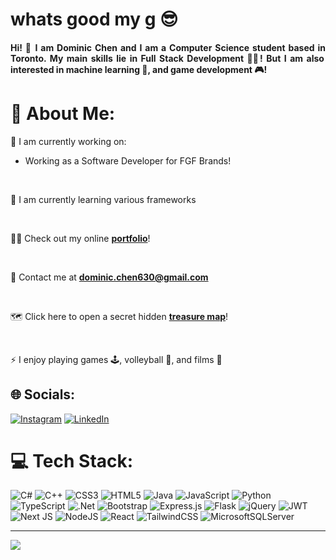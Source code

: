 <h1 align="left">whats good my g 😎</h1>
<h4 align="justify">Hi! 👋 I am Dominic Chen and I am a Computer Science student based in Toronto. My main skills lie in Full Stack Development 👨‍💻! But I am also interested in machine learning 🤖, and game development 🎮!</h4>

# 💫 About Me:
🔭 I am currently working on:
  - Working as a Software Developer for FGF Brands!

<br>

🌱 I am currently learning various frameworks

<br>

👨‍💻 Check out my online [**portfolio**](https://chen-dominic.github.io/)!

<br>

📧 Contact me at **dominic.chen630@gmail.com**

<br>

🗺️ Click here to open a secret hidden [**treasure map**](https://chen-dominic.github.io/img/Dominic-Chen-Resume.pdf)!

<br>

⚡ I enjoy playing games 🕹️, volleyball 🏐, and films 🎥

## 🌐 Socials:
[![Instagram](https://img.shields.io/badge/Instagram-%23E4405F.svg?logo=Instagram&logoColor=white)](https://instagram.com/dominicchen_) [![LinkedIn](https://img.shields.io/badge/LinkedIn-%230077B5.svg?logo=linkedin&logoColor=white)](https://linkedin.com/in/dominicchen1) 

# 💻 Tech Stack:
![C#](https://img.shields.io/badge/c%23-%23239120.svg?style=for-the-badge&logo=csharp&logoColor=white) ![C++](https://img.shields.io/badge/c++-%2300599C.svg?style=for-the-badge&logo=c%2B%2B&logoColor=white) ![CSS3](https://img.shields.io/badge/css3-%231572B6.svg?style=for-the-badge&logo=css3&logoColor=white) ![HTML5](https://img.shields.io/badge/html5-%23E34F26.svg?style=for-the-badge&logo=html5&logoColor=white) ![Java](https://img.shields.io/badge/java-%23ED8B00.svg?style=for-the-badge&logo=openjdk&logoColor=white) ![JavaScript](https://img.shields.io/badge/javascript-%23323330.svg?style=for-the-badge&logo=javascript&logoColor=%23F7DF1E) ![Python](https://img.shields.io/badge/python-3670A0?style=for-the-badge&logo=python&logoColor=ffdd54) ![TypeScript](https://img.shields.io/badge/typescript-%23007ACC.svg?style=for-the-badge&logo=typescript&logoColor=white) ![.Net](https://img.shields.io/badge/.NET-5C2D91?style=for-the-badge&logo=.net&logoColor=white) ![Bootstrap](https://img.shields.io/badge/bootstrap-%238511FA.svg?style=for-the-badge&logo=bootstrap&logoColor=white) ![Express.js](https://img.shields.io/badge/express.js-%23404d59.svg?style=for-the-badge&logo=express&logoColor=%2361DAFB) ![Flask](https://img.shields.io/badge/flask-%23000.svg?style=for-the-badge&logo=flask&logoColor=white) ![jQuery](https://img.shields.io/badge/jquery-%230769AD.svg?style=for-the-badge&logo=jquery&logoColor=white) ![JWT](https://img.shields.io/badge/JWT-black?style=for-the-badge&logo=JSON%20web%20tokens) ![Next JS](https://img.shields.io/badge/Next-black?style=for-the-badge&logo=next.js&logoColor=white) ![NodeJS](https://img.shields.io/badge/node.js-6DA55F?style=for-the-badge&logo=node.js&logoColor=white) ![React](https://img.shields.io/badge/react-%2320232a.svg?style=for-the-badge&logo=react&logoColor=%2361DAFB) ![TailwindCSS](https://img.shields.io/badge/tailwindcss-%2338B2AC.svg?style=for-the-badge&logo=tailwind-css&logoColor=white) ![MicrosoftSQLServer](https://img.shields.io/badge/Microsoft%20SQL%20Server-CC2927?style=for-the-badge&logo=microsoft%20sql%20server&logoColor=white)

---
[![](https://visitcount.itsvg.in/api?id=chen-dominic&icon=0&color=0)](https://visitcount.itsvg.in)

<!-- Proudly created with GPRM ( https://gprm.itsvg.in ) -->
